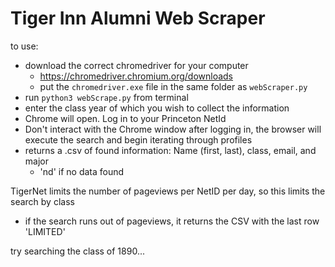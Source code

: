# Tiger Inn Alumni Web Scraper

to use:
- download the correct chromedriver for your computer 
  - https://chromedriver.chromium.org/downloads
  - put the `chromedriver.exe` file in the same folder as `webScraper.py`
- run `python3 webScrape.py` from terminal
- enter the class year of which you wish to collect the information
- Chrome will open. Log in to your Princeton NetId
- Don't interact with the Chrome window after logging in, the browser will execute the search and begin iterating through profiles
- returns a .csv of found information: Name (first, last), class, email, and major
  - 'nd' if no data found
  
TigerNet limits the number of pageviews per NetID per day, so this limits the search by class
- if the search runs out of pageviews, it returns the CSV with the last row 'LIMITED' 
  
try searching the class of 1890...
